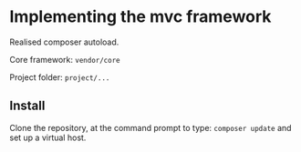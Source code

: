 # Implementing the mvc framework #

Realised composer autoload.

Core framework: `vendor/core`

Project folder: `project/...`

## Install ##

Clone the repository, at the command prompt to type: `composer update` and set up a virtual host.